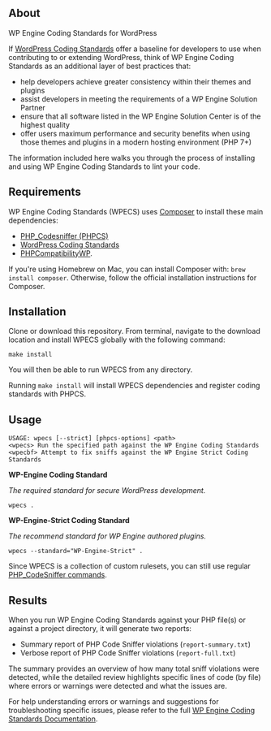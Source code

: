 ## About

WP Engine Coding Standards for WordPress

If [WordPress Coding Standards](https://make.wordpress.org/core/handbook/best-practices/coding-standards/) offer a baseline for developers to use when contributing to or extending WordPress, think of WP Engine Coding Standards as an additional layer of best practices that: 

- help developers achieve greater consistency within their themes and plugins
- assist developers in meeting the requirements of a WP Engine Solution Partner
- ensure that all software listed in the WP Engine Solution Center is of the highest quality
- offer users maximum performance and security benefits when using those themes and plugins in a modern hosting environment (PHP 7+)

The information included here walks you through the process of installing and using WP Engine Coding Standards to lint your code.

## Requirements

WP Engine Coding Standards (WPECS) uses [Composer](https://getcomposer.org/) to install these main dependencies: 

* [PHP_Codesniffer (PHPCS)](https://github.com/squizlabs/PHP_CodeSniffer)
* [WordPress Coding Standards](https://github.com/WordPress/WordPress-Coding-Standards)
* [PHPCompatibilityWP](https://github.com/PHPCompatibility/PHPCompatibilityWP).

If you're using Homebrew on Mac, you can install Composer with: `brew install composer`. Otherwise, follow the official installation instructions for Composer.

## Installation

Clone or download this repository. From terminal, navigate to the download location and install WPECS globally with the following command:

    make install

You will then be able to run WPECS from any directory.

Running `make install` will install WPECS dependencies and register coding standards with PHPCS.

## Usage

    USAGE: wpecs [--strict] [phpcs-options] <path>    
    <wpecs> Run the specified path against the WP Engine Coding Standards
    <wpecbf> Attempt to fix sniffs against the WP Engine Strict Coding Standards

**WP-Engine Coding Standard**

_The required standard for secure WordPress development._

`wpecs .`

**WP-Engine-Strict Coding Standard**

_The recommend standard for WP Engine authored plugins._

`wpecs --standard="WP-Engine-Strict" .`

Since WPECS is a collection of custom rulesets, you can still use regular [PHP_CodeSniffer commands](https://github.com/squizlabs/PHP_CodeSniffer/wiki/Usage).

## Results

When you run WP Engine Coding Standards against your PHP file(s) or against a project directory, it will generate two reports:

* Summary report of PHP Code Sniffer violations (`report-summary.txt`)
* Verbose report of PHP Code Sniffer violations (`report-full.txt`)

The summary provides an overview of how many total sniff violations were detected, while the detailed review highlights specific lines of code (by file) where errors or warnings were detected and what the issues are.

For help understanding errors or warnings and suggestions for troubleshooting specific issues, please refer to the full [WP Engine Coding Standards Documentation](https://github.com/wpengine/wpengine-coding-standards/wiki).
